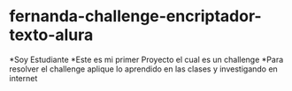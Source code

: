 # fernanda-challenge-encriptador-texto-alura
*Soy Estudiante 
*Este es mi primer Proyecto el cual es un challenge 
*Para resolver el challenge aplique lo aprendido en las clases y investigando en internet
